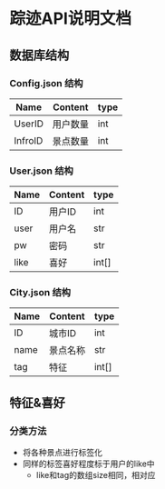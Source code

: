# 踪迹API说明文档

## 数据库结构

### Config.json 结构
| Name| Content | type|
| --- |  ---   |  --- |
|UserID| 用户数量 | int|
|InfroID|景点数量|int|

### User.json 结构
| Name| Content | type|
| --- |  ---   |---|
|  ID |  用户ID |int|
| user|  用户名 |str|
|  pw |  密码   |str|
| like|  喜好   |int[]|

### City.json 结构
| Name | Content | type|
| ---  |   ---   | --- |
|  ID  |  城市ID  | int |
| name |  景点名称 | str |
| tag  |  特征    |int[]|

## 特征&喜好
### 分类方法
- 将各种景点进行标签化
- 同样的标签喜好程度标于用户的like中
  - like和tag的数组size相同，相对应

